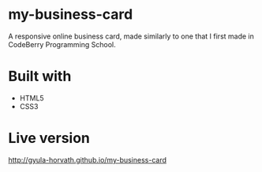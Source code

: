 # my-business-card
A responsive online business card, made similarly to one that I first made in CodeBerry Programming School.

# Built with

- HTML5
- CSS3

# Live version

http://gyula-horvath.github.io/my-business-card
